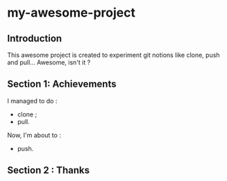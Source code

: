 # my-awesome-project

## Introduction
This awesome project is created to experiment git notions like clone, push and pull... Awesome, isn't it ?

## Section 1: Achievements
I managed to do :
* clone ; 
* pull.

Now, I'm about to :
* push.

## Section 2 : Thanks

